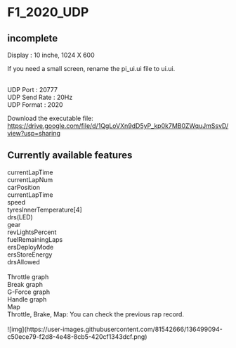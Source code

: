 # F1_2020_UDP
<h2>incomplete</h2>

Display : 10 inche, 1024 X 600<br>

If you need a small screen, rename the pi_ui.ui file to ui.ui.

<br>UDP Port : 20777<br>
UDP Send Rate : 20Hz<br>
UDP Format : 2020<br>

Download the executable file:
https://drive.google.com/file/d/1QgLoVXn9dD5yP_kp0k7MB0ZWquJmSsvD/view?usp=sharing

<h2>Currently available features</h2>
currentLapTime<br>
currentLapNum<br>
carPosition<br>
currentLapTime<br>
speed<br>
tyresInnerTemperature[4]<br>
drs(LED)<br>
gear<br>
revLightsPercent<br>
fuelRemainingLaps<br>
ersDeployMode<br>
ersStoreEnergy<br>
drsAllowed<br><br>
Throttle graph<br>
Break graph<br>
G-Force graph<br>
Handle graph<br>
Map<br>
Throttle, Brake, Map: You can check the previous rap record.<br><br>
![img](https://user-images.githubusercontent.com/81542666/136499094-c50ece79-f2d8-4e48-8cb5-420cf1343dcf.png)


